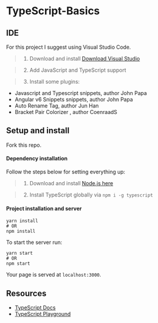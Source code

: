 # TypeScript-Basics

## IDE 

For this project I suggest using Visual Studio Code.
>1. Download and install [Download Visual Studio](https://code.visualstudio.com/)

>2. Add JavaScript and TypeScript support

>3. Install some plugins:

* Javascript and Typescript snippets, author John Papa
* Angular v6 Snippets snippets, author John Papa
* Auto Rename Tag, author Jun Han
* Bracket Pair Colorizer , author CoenraadS

## Setup and install

Fork this repo.

#### Dependency installation

Follow the steps below for setting everything up:

>1. Download and install [Node.js here](https://nodejs.org/en/download/) 

>2. Install TypeScript globally via `npm i -g typescript`


#### Project installation and server

```
yarn install
# OR
npm install
```

To start the server run:

```
yarn start
# OR
npm start
```

Your page is served at `localhost:3000`.

## Resources

* [TypeScript Docs](https://www.typescriptlang.org)
* [TypeScript Playground](https://www.typescriptlang.org/play)